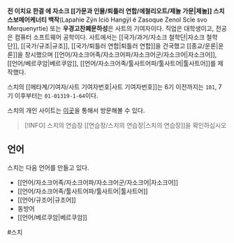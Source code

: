 **전 이치요 한결 에 자소크 [[가문과 인물/퇴틀러 연합/에철리오트/제놀 가문|제놀]] 스치 스보메어케너티 백작**(Lapahìe Zÿn Iciö Hangÿl é Zasoque Zenol Scîe svo Merquenyrtie) 또는 **우경고찬폐문하성**은 사트의 기여자이다. 직업은 대학생이고, 전공은 컴퓨터 소프트웨어 공학이다. 사트에서는 [[국가/과거/자소크 철학단|자소크 철학단]], [[국가/규조|규조]], [[국가/퇴틀러 연합|퇴틀러 연합]]을 건국했고 [[종교/운론|운론]]을 창시했으며 [[언어/자소크어족/자소크어파/자소크어군/자소크어|자소크어]], [[언어/베르쿠암|베르쿠암]], [[언어/자소크어족/툴사트어파/툴사트어|툴사트어]]를 제작했다.

스치의 [[메타계/기여자/사트 기여자번호|사트 기여자번호]]는 6기 이전까지는 `101`, 7기 이후부터는 `01-01319-1-64`이다.

스치의 개인 사이트는 [이곳](https://me.shtelo.org)을 통해서 방문해볼 수 있다.

> [!INFO] 스치의 연습장
> [[연습장/스치의 연습장|스치의 연습장]]을 확인하십시오

## 언어

스치는 다음 언어를 만들고 있다.

- [[언어/자소크어족/자소크어파/자소크어군/자소크어|자소크어]]
- [[언어/자소크어족/툴사트어파/툴사트어|툴사트어]]
- [[언어/규조어|규조어]]
- 동방어
- [[언어/베르쿠암|베르쿠암]]


#스치 
